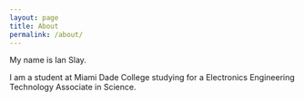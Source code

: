 ```yaml
---
layout: page
title: About
permalink: /about/
---
```


My name is Ian Slay.

I am a student at Miami Dade College studying for a Electronics Engineering Technology Associate in Science.
